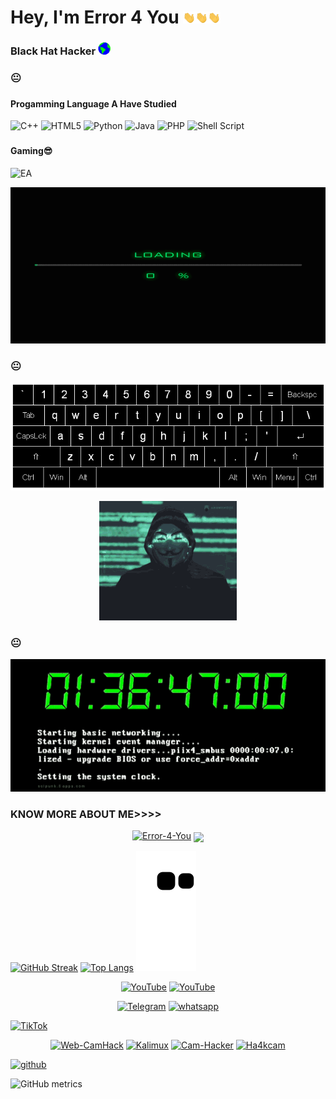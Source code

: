 ### <h1>Hey, I'm Error 4 You <img src='https://raw.githubusercontent.com/Error-4-You/Error-4-You/main/Hi.gif' width=20px><img src='https://raw.githubusercontent.com/Error-4-You/Error-4-You/main/Hi.gif' width=20px><img src='https://raw.githubusercontent.com/Error-4-You/Error-4-You/main/Hi.gif' width=20px>

</h1>

### <h3>Black Hat Hacker  <img src='https://raw.githubusercontent.com/Error-4-You/Error-4-You/main/Earth.gif' width=20px></h3>

### 😐


### <h4>Progamming Language A Have Studied</h4>

  ![C++](https://img.shields.io/badge/c++-%2300599C.svg?style=for-the-badge&logo=c%2B%2B&logoColor=white)    ![HTML5](https://img.shields.io/badge/html5-%23E34F26.svg?style=for-the-badge&logo=html5&logoColor=white)   ![Python](https://img.shields.io/badge/python-3670A0?style=for-the-badge&logo=python&logoColor=ffdd54)   ![Java](https://img.shields.io/badge/java-%23ED8B00.svg?style=for-the-badge&logo=java&logoColor=white)   ![PHP](https://img.shields.io/badge/php-%23777BB4.svg?style=for-the-badge&logo=php&logoColor=white)   ![Shell Script](https://img.shields.io/badge/shell_script-%23121011.svg?style=for-the-badge&logo=gnu-bash&logoColor=red)
  
  ### <h4>Gaming😎</h4>
  
 ![EA](https://img.shields.io/badge/ea-%23000000.svg?style=for-the-badge&logo=ea&logoColor=FF0F00)



<p align="center"><img src="error.gif" height=250 width=600 alt="Bt">
  </p>
  
### 😐


  
<p align="center"><img src="110318584-81067880-7fc2-11eb-8391-152d308e7f2b.gif" alt="Bt">
</p>

  
<p align="center"><img src="anonymous-hacker.gif" alt="Bt">
</p>

### 😐

  
<p align="center"><a href="https://github.com/Error-4-You"><img title="Error-4-You" src="hack.gif"></a>
</p>
  
### KNOW MORE ABOUT ME>>>>
<p align="center">
<a href="https://github.com/Error-4-You"><img title="Error-4-You" src="https://github-readme-stats.vercel.app/api?username=Error-4-You&show_icons=true&include_all_commits=true&theme=chartreuse-dark&cache_seconds=3200"></a>
<a href="https://github.com/Error-4-You"><img align="center" src="https://github-readme-stats.vercel.app/api/top-langs/?username=Error-4-You&theme=dark&hide_langs_below=1&layout=compact" width="360px"/></a>
</p>
<p align="center">

[![GitHub Streak](https://github-readme-streak-stats.herokuapp.com/?user=Error-4-You&theme=dark)](https://git.io/streak-stats) 
[![Top Langs](https://github-readme-stats.vercel.app/api/top-langs/?username=Error-4-You&langs_count=8&theme=dark)](https://github.com/Error-4-You/github-readme-stats)
![Snake animation](https://github.com/rafaballerini/rafaballerini/blob/output/github-contribution-grid-snake.svg)


</p>

<p align="center">
<a href="https://github.com/Error-4-You"><img title="YouTube" src="https://img.shields.io/badge/Error-4You-brightgreen?style=for-the-badge&logo=github"></a>
<a href="https://youtube.com/channel/UCfjJgu6-VQPvcgRaygLyhqQ"><img title="YouTube" src="https://img.shields.io/badge/YouTube-Error 4 You-red?style=for-the-badge&logo=Youtube"></a>
</p>

<p align="center">
<a href="https://t.me/h4ck199"><img title="Telegram" src="https://img.shields.io/badge/Telegram-black?style=for-the-badge&logo=Telegram"></a>
<a href="https://chat.whatsapp.com/FkcQ98SucwgK1TbTfGWzsR"><img title="whatsapp" src="https://img.shields.io/badge/whatsapp-blue?style=for-the-badge&logo=whatsapp"></a>

<a href="https://chat.whatsapp.com/FkcQ98SucwgK1TbTfGWzsR">![TikTok](https://img.shields.io/badge/H4CK.LK-%23000000.svg?style=for-the-badge&logo=TikTok&logoColor=FF0F00)</a>
</p>






<p align="center">
<a href="https://github.com/Error-4-You/Web-CamHack"><img title="Web-CamHack" src="https://github-readme-stats.vercel.app/api/pin/?username=Error-4-You&repo=Web-CamHack&theme=highcontrast"></a>
<a href="https://github.com/Error-4-You/Kalimux"><img title="Kalimux" src="https://github-readme-stats.vercel.app/api/pin/?username=Error-4-You&repo=Kalimux&theme=highcontrast"></a>
<a href="https://github.com/Error-4-You/Cam-Hacker"><img title="Cam-Hacker" src="https://github-readme-stats.vercel.app/api/pin/?username=Error-4-You&repo=Cam-Hacker&theme=highcontrast"></a>
<a href="https://github.com/Error-4-You/Ha4kcam"><img title="Ha4kcam" src="https://github-readme-stats.vercel.app/api/pin/?username=Error-4-You&repo=Ha4kcam&theme=highcontrast"></a>

</p>

[<img src='https://cdn.jsdelivr.net/npm/simple-icons@3.0.1/icons/github.svg' alt='github' height='40'>](https://github.com/Error-4-You)  

![GitHub metrics](https://metrics.lecoq.io/Error-4-You)  




